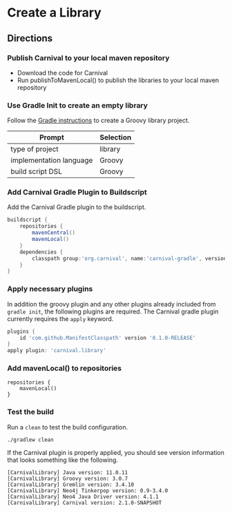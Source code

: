 # Create a Library

## Directions

### Publish Carnival to your local maven repository
- Download the code for Carnival
- Run publishToMavenLocal() to publish the libraries to your local maven repository

### Use Gradle Init to create an empty library

Follow the [Gradle instructions](https://docs.gradle.org/current/samples/sample_building_groovy_applications.html) to create a Groovy library project.

Prompt | Selection
--- | ---
type of project | library
implementation language | Groovy
build script DSL | Groovy 

### Add Carnival Gradle Plugin to Buildscript
Add the Carnival Gradle plugin to the buildscript.

```groovy
buildscript {
    repositories {
        mavenCentral()
        mavenLocal()
    }
    dependencies {
        classpath group:'org.carnival', name:'carnival-gradle', version:'2.1.1-SNAPSHOT'
    }    
}
```

### Apply necessary plugins
In addition the groovy plugin and any other plugins already included from `gradle init`, the following plugins are required.  The Carnival gradle plugin currently requires the `apply` keyword. 

```groovy
plugins {
    id 'com.github.ManifestClasspath' version '0.1.0-RELEASE'
}
apply plugin: 'carnival.library'
```

### Add mavenLocal() to repositories

```
repositories {
    mavenLocal()
}
```


### Test the build
Run a `clean` to test the build configuration.

```
./gradlew clean
```

If the Carnival plugin is properly applied, you should see version information that looks something like the following.

```
[CarnivalLibrary] Java version: 11.0.11
[CarnivalLibrary] Groovy version: 3.0.7
[CarnivalLibrary] Gremlin version: 3.4.10
[CarnivalLibrary] Neo4j Tinkerpop version: 0.9-3.4.0
[CarnivalLibrary] Neo4 Java Driver version: 4.1.1
[CarnivalLibrary] Carnival version: 2.1.0-SNAPSHOT
```
